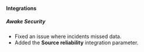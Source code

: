 
#### Integrations
##### Awake Security
- Fixed an issue where incidents missed data.
- Added the **Source reliability** integration parameter.